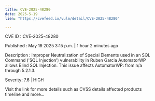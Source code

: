 ```yaml
---
title: CVE-2025-48280
date: 2025-5-19
lien: "https://cvefeed.io/vuln/detail/CVE-2025-48280"

---
```


CVE ID : CVE-2025-48280

Published :  May 19
2025
3:15 p.m. | 1 hour
2 minutes ago

Description : Improper Neutralization of Special Elements used in an SQL Command ('SQL Injection') vulnerability in Ruben Garcia AutomatorWP allows Blind SQL Injection. This issue affects AutomatorWP: from n/a through 5.2.1.3.

Severity: 7.6 | HIGH

Visit the link for more details
such as CVSS details
affected products
timeline
and more...
